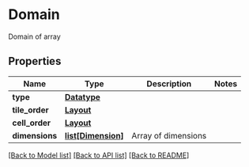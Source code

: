 # Domain

Domain of array
## Properties
Name | Type | Description | Notes
------------ | ------------- | ------------- | -------------
**type** | [**Datatype**](Datatype.md) |  | 
**tile_order** | [**Layout**](Layout.md) |  | 
**cell_order** | [**Layout**](Layout.md) |  | 
**dimensions** | [**list[Dimension]**](Dimension.md) | Array of dimensions | 

[[Back to Model list]](../README.md#documentation-for-models) [[Back to API list]](../README.md#documentation-for-api-endpoints) [[Back to README]](../README.md)


